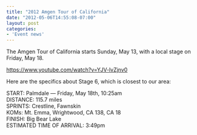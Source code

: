 ```yaml
---
title: "2012 Amgen Tour of California"
date: "2012-05-06T14:55:08-07:00"
layout: post
categories:
- 'Event news'
---
```


The Amgen Tour of California starts Sunday, May 13, with a local stage on Friday, May 18.  
  
https://www.youtube.com/watch?v=YJV-lvZjnv0

Here are the specifics about Stage 6, which is closest to our area:

START: Palmdale — Friday, May 18th, 10:25am  
DISTANCE: 115.7 miles  
SPRINTS: Crestline, Fawnskin  
KOMs: Mt. Emma, Wrightwood, CA 138, CA 18  
FINISH: Big Bear Lake  
ESTIMATED TIME OF ARRIVAL: 3:49pm